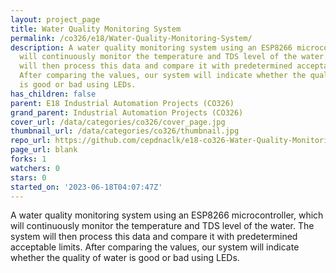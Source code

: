 ```yaml
---
layout: project_page
title: Water Quality Monitoring System
permalink: /co326/e18/Water-Quality-Monitoring-System/
description: A water quality monitoring system using an ESP8266 microcontroller, which
  will continuously monitor the temperature and TDS level of the water. The system
  will then process this data and compare it with predetermined acceptable limits.
  After comparing the values, our system will indicate whether the quality of water
  is good or bad using LEDs.
has_children: false
parent: E18 Industrial Automation Projects (CO326)
grand_parent: Industrial Automation Projects (CO326)
cover_url: /data/categories/co326/cover_page.jpg
thumbnail_url: /data/categories/co326/thumbnail.jpg
repo_url: https://github.com/cepdnaclk/e18-co326-Water-Quality-Monitoring-System
page_url: blank
forks: 1
watchers: 0
stars: 0
started_on: '2023-06-18T04:07:47Z'
---
```


A water quality monitoring system using an ESP8266 microcontroller, which will continuously monitor the temperature and TDS level of the water. The system will then process this data and compare it with predetermined acceptable limits. After comparing the values, our system will indicate whether the quality of water is good or bad using LEDs.